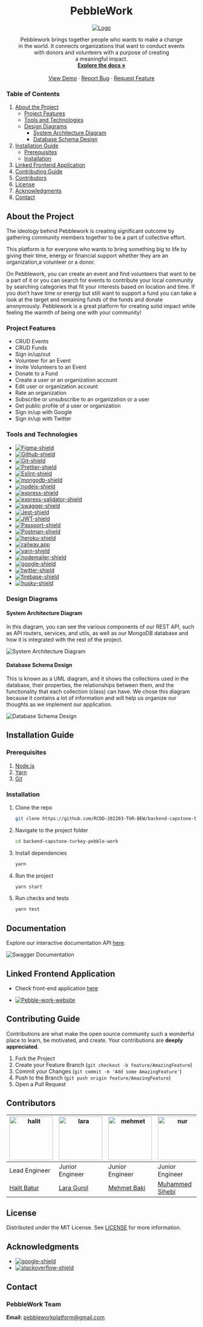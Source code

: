 <br />
<div align="center">
  <h1 align="center">PebbleWork</h1>

  <a href="https://pebble-work.herokuapp.com/api-docs/">
    <img src="src/assets/logo.jpg" alt="Logo" >
  </a>
  <p align="center">
    Pebblework brings together people who wants to make a change <br /> in the world. It connects organizations that want to conduct events <br /> with donors and volunteers with a purpose of creating <br /> a meaningful impact. <br />
    <a href="https://pebble-work.herokuapp.com/api-docs/"><strong>Explore the docs »</strong></a>
    <br />
    <br />
    <a href="https://i.imgur.com/TxkCyZC.jpeg">View Demo</a>
    ·
    <a href="https://github.com/RCDD-202203-TUR-BEW/backend-capstone-turkey-pebble-work/issues">Report Bug</a>
    ·
    <a href="https://github.com/RCDD-202203-TUR-BEW/backend-capstone-turkey-pebble-work/issues">Request Feature</a>
  </p>
</div>

### Table of Contents

1. [About the Project](#about-the-project)
    - [Project Features](#project-features)
    - [Tools and Technologies](#tools-and-technologies)
    - [Design Diagrams](#design-diagrams)
        - [System Architecture Diagram](#system-architecture-diagram)
        - [Database Schema Design](#database-schema-design)
2. [Installation Guide](#installation-guide)
    - [Prerequisites](#prerequisites)
    - [Installation](#installation)
3. [Linked Frontend Application](#linked-frontend-application)
4. [Contributing Guide](#contributing-guide)
5. [Contributors](#contributors)
6. [License](#license)
7. [Acknowledgments](#acknowledgments)
8. [Contact](#contact)

## About the Project

The ideology behind Pebblework is creating significant outcome by gathering community members together to be a part of collective effort.

This platform is for everyone who wants to bring something big to life by giving their time, energy or financial support whether they are an organization,a volunteer or a donor.

On Pebblework, you can create an event and find volunteers that want to be a part of it or you can search for events to contribute your local community by searching categories that fit your interests based on location and time. If you don’t have time or energy but still want to support a fund you can take a look at the target and remaining funds of the funds and donate anonymously. Pebblework is a great platform for creating solid impact while feeling the warmth of being one with your community!

### Project Features

-   CRUD Events
-   CRUD Funds
-   Sign in/up/out
-   Volunteer for an Event
-   Invite Volunteers to an Event
-   Donate to a Fund
-   Create a user or an organization account
-   Edit user or organization account
-   Rate an organization
-   Subscribe or unsubscribe to an organization or a user
-   Get public profile of a user or organization
-   Sign in/up with Google
-   Sign in/up with Twitter

### Tools and Technologies

-   [![Figma-shield]][figma-link]
-   [![Github-shield]][github-link]
-   [![Git-shield]][git-link]
-   [![Prettier-shield]][prettier-link]
-   [![Eslint-shield]][eslint-link]
-   [![mongodb-shield]][mongodb-link]
-   [![nodejs-shield]][nodejs-link]
-   [![express-shield]][express-link]
-   [![express-validator-shield]][express-validator-link]
-   [![swagger-shield]][swagger-link]
-   [![Jest-shield]][jest-link]
-   [![JWT-shield]][jwt-link]
-   [![Passport-shield]][passport-link]
-   [![Postman-shield]][postman-link]
-   [![heroku-shield]][heroku-link]
-   [![railway.app](https://img.shields.io/badge/railway.app-black?style=flat&logo=Railway&link=https://railway.app/)](https://railway.app/)
-   [![yarn-shield]][yarn-link]
-   [![nodemailer-shield]][nodemailer-link]
-   [![google-shield]][google-link]
-   [![twitter-shield]][twitter-link]
-   [![firebase-shield]][firebase-link]
-   [![husky-shield]][husky-link]

### Design Diagrams

#### System Architecture Diagram

In this diagram, you can see the various components of our REST API, such as API routers, services, and utils, as well as our MongoDB database and how it is integrated with the rest of the project.

![System Architecture Diagram](src/assets/architecture_diagram.png)

#### Database Schema Design

This is known as a UML diagram, and it shows the collections used in the database, their properties, the relationships between them, and the functionality that each collection (class) can have. We chose this diagram because it contains a lot of information and will help us organize our thoughts as we implement our application.

![Database Schema Design](src/assets/database_diagram.png)

## Installation Guide

### Prerequisites

1. [Node.js](https://nodejs.org/en/)
2. [Yarn](https://yarnpkg.com/)
3. [Git](https://git-scm.com/)

### Installation

1. Clone the repo
    ```sh
    git clone https://github.com/RCDD-202203-TUR-BEW/backend-capstone-turkey-pebble-work.git
    ```
2. Navigate to the project folder

    ```sh
    cd backend-capstone-turkey-pebble-work
    ```

3. Install dependencies
    ```sh
    yarn
    ```
4. Run the project
    ```sh
    yarn start
    ```
5. Run checks and tests
    ```sh
    yarn test
    ```

## Documentation

Explore our interactive documentation API [here](https://pebble-work.up.railway.app/api-docs/).

![Swagger Documentation](src/assets/swagger-doc.png)

## Linked Frontend Application

-   Check front-end application [here](https://github.com/ReCoded-Org/pebble-work-capstone-project)

-   [![Pebble-work-website](https://img.shields.io/badge/Pebble--work--website-orange?style=flat-square&link=https://pebble-proj.netlify.app/)](https://pebble-proj.netlify.app/)

## Contributing Guide

Contributions are what make the open source community such a wonderful place to learn, be motivated, and create. Your contributions are **deeply appreciated**.

1. Fork the Project
2. Create your Feature Branch (`git checkout -b feature/AmazingFeature`)
3. Commit your Changes (`git commit -m 'Add some AmazingFeature'`)
4. Push to the Branch (`git push origin feature/AmazingFeature`)
5. Open a Pull Request

## Contributors

| <img alt="halit" src="src/assets/halit.png" width="115"> | <img alt="lara" src="src/assets/lara.png" width="115"> | <img alt="mehmet" src="src/assets/mehmet.png" width="115"> | <img alt="nur" src="src/assets/nur.png" width="115">   | <img alt="rama" src="src/assets/rama.png" width="115"> | <img alt="sara" src="src/assets/sara.png" width="115"> |
| -------------------------------------------------------- | ------------------------------------------------------ | ---------------------------------------------------------- | ------------------------------------------------------ | ------------------------------------------------------ | ------------------------------------------------------ |
| Lead Engineer                                            | Junior Engineer                                        | Junior Engineer                                            | Junior Engineer                                        | Junior Engineer                                        | Junior Engineer                                        |
| [Halit Batur](https://github.com/halitbatur)             | [Lara Gurol](https://github.com/laragurol)             | [Mehmet Baki](https://github.com/mehmettbaki)              | [Muhammed Şihebi](https://github.com/muhammed-shihebi) | [Rama Alshaban](https://github.com/ramaalshaban)       | [Sara Hamoud](https://github.com/sarahmood)            |

## License

Distributed under the MIT License. See [LICENSE](https://choosealicense.com/licenses/mit/) for more information.

## Acknowledgments

-   [![google-shield]][google-link]
-   [![stackoverflow-shield]][stackoverflow-link]

## Contact

### PebbleWork Team

**Email:** pebbleworkplatform@gmail.com

<!-- Links -->

[stackoverflow-shield]: https://img.shields.io/badge/stackoverflow-F8F9F9?style=flat&logo=stackoverflow
[stackoverflow-link]: https://stackoverflow.com/
[heroku-shield]: https://img.shields.io/badge/heroku-7D4E89?style=flat&logo=heroku
[heroku-link]: https://www.heroku.com
[yarn-shield]: https://img.shields.io/badge/yarn-FFFFFF?style=flat&logo=yarn
[yarn-link]: https://yarnpkg.com/
[nodemailer-shield]: https://img.shields.io/badge/nodemailer-22B573?style=flat&logo=nodemailer
[nodemailer-link]: https://nodemailer.com/
[google-shield]: https://img.shields.io/badge/google-FFFFFF?style=flat&logo=google
[google-link]: https://www.google.com/
[twitter-shield]: https://img.shields.io/badge/twitter-FFFFFF?style=flat&logo=twitter
[twitter-link]: https://www.twitter.com/
[firebase-shield]: https://img.shields.io/badge/firebase-FFFFFF?style=flat&logo=firebase
[firebase-link]: https://firebase.google.com/
[husky-shield]: https://img.shields.io/badge/husky-FFFFFF?style=flat&logo=husky
[husky-link]: https://www.npmjs.com/package/husky
[postman-shield]: https://img.shields.io/badge/postman-FFFFFF?style=flat&logo=postman
[postman-link]: https://www.postman.com/
[passport-shield]: https://img.shields.io/badge/passport-FFFFFF?style=flat&logo=passport
[passport-link]: https://www.passportjs.org/
[react-shield]: https://img.shields.io/badge/react-61DAFB?style=flat&logo=react&logoColor=white
[react-link]: https://reactjs.org/
[html-shield]: https://img.shields.io/badge/html-E34F26?style=flat&logo=html5&logoColor=white
[html-link]: https://en.wikipedia.org/wiki/HTML
[css-shield]: https://img.shields.io/badge/CSS3-1572B6?style=flat&logo=css3&logoColor=white
[css-link]: https://en.wikipedia.org/wiki/CSS
[figma-shield]: https://img.shields.io/badge/Figma-F24E1E?style=flat&logo=figma&logoColor=white
[figma-link]: https://www.figma.com/
[github-shield]: https://img.shields.io/badge/github-181717?style=flat&logo=github&logoColor=white
[github-link]: https://github.com/
[git-shield]: https://img.shields.io/badge/Git-F05032?style=flat&logo=git&logoColor=white
[git-link]: https://git-scm.com/
[prettier-shield]: https://img.shields.io/badge/Prettier-F7B93E?style=flat&logo=Prettier&logoColor=white
[prettier-link]: https://prettier.io/
[eslint-shield]: https://img.shields.io/badge/eslint-4B32C3?style=flat&logo=eslint&logoColor=white
[eslint-link]: https://eslint.org/
[mongodb-shield]: https://img.shields.io/badge/mongodb-47A248?style=flat&logo=mongodb&logoColor=white
[mongodb-link]: https://www.mongodb.com/atlas/database
[nodejs-shield]: https://img.shields.io/badge/node_js-339933?style=flat&logo=node.js&logoColor=white
[nodejs-link]: https://nodejs.dev/learn/get-http-request-body-data-using-nodejs
[express-shield]: https://img.shields.io/badge/express-000000?style=flat&logo=express&logoColor=white
[express-link]: https://expressjs.com/
[express-validator-shield]: https://img.shields.io/badge/express_validator-7457c2?style=flat
[express-validator-link]: https://express-validator.github.io/docs/
[jwt-shield]: https://img.shields.io/badge/jwt-000000?style=flat&logo=json-web-tokens&logoColor=white
[jwt-link]: https://jwt.io/
[swagger-shield]: https://img.shields.io/badge/swagger-85EA2D?style=flat&logo=swagger&logoColor=white
[swagger-link]: https://swagger.io/
[jest-shield]: https://img.shields.io/badge/jest-C21325?style=flat&logo=jest&logoColor=white
[jest-link]: https://jestjs.io/
[cron-shield]: https://img.shields.io/badge/node_cron-185717?style=flat
[cron-link]: https://en.wikipedia.org/wiki/Cron
[aws-shield]: https://img.shields.io/badge/Amazon_AWS-232F3E?style=flate&logo=Amazon-AWS&logoColor=white
[aws-link]: https://en.wikipedia.org/wiki/Amazon_Web_Services
